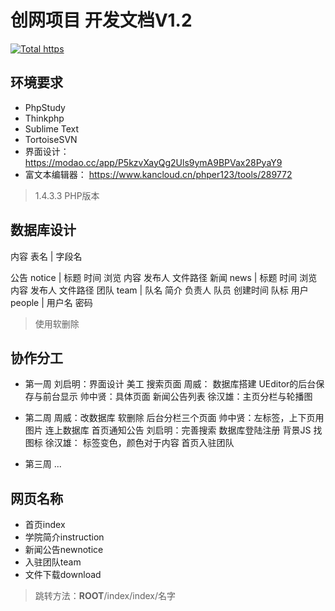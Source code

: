 创网项目 开发文档V1.2
===============

[![Total https](http://www.jdcyxy.cn/)](http://www.jdcyxy.cn/)

## 环境要求
* PhpStudy
* Thinkphp
* Sublime Text
* TortoiseSVN
* 界面设计：
https://modao.cc/app/P5kzvXayQg2Uls9ymA9BPVax28PyaY9
* 富文本编辑器：
https://www.kancloud.cn/phper123/tools/289772
>1.4.3.3 PHP版本

## 数据库设计

内容 表名 | 字段名

公告 notice | 标题 时间 浏览 内容 发布人 文件路径
新闻 news | 标题 时间 浏览 内容 发布人 文件路径
团队 team | 队名 简介 负责人 队员 创建时间 队标
用户 people | 用户名 密码
>使用软删除

## 协作分工
* 第一周
刘启明：界面设计 美工 搜索页面
周威： 数据库搭建 UEditor的后台保存与前台显示
帅中贤：具体页面 新闻公告列表
徐汉雄：主页分栏与轮播图

* 第二周
周威：改数据库 软删除 后台分栏三个页面
帅中贤：左标签，上下页用图片 连上数据库 首页通知公告
刘启明：完善搜索 数据库登陆注册 背景JS 找图标
徐汉雄： 标签变色，颜色对于内容 首页入驻团队

* 第三周
...

## 网页名称
* 首页index 
* 学院简介instruction 
* 新闻公告newnotice 
* 入驻团队team 
* 文件下载download
>跳转方法：__ROOT__/index/index/名字